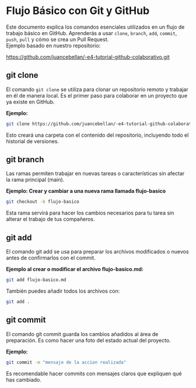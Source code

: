 # Flujo Básico con Git y GitHub

Este documento explica los comandos esenciales utilizados en un flujo de trabajo básico en GitHub. Aprenderás a usar `clone`, `branch`, `add`, `commit`, `push`, `pull` y cómo se crea un Pull Request.  
Ejemplo basado en nuestro repositorio:

https://github.com/juancebellan/-e4-tutorial-github-colaborativo.git


## git clone

El comando `git clone` se utiliza para clonar un repositorio remoto y trabajar en él de manera local. Es el primer paso para colaborar en un proyecto que ya existe en GitHub.

**Ejemplo:**

```bash
git clone https://github.com/juancebellan/-e4-tutorial-github-colaborativo.git
```

Esto creará una carpeta con el contenido del repositorio, incluyendo todo el historial de versiones.


## git branch

Las ramas permiten trabajar en nuevas tareas o características sin afectar la rama principal (main).

**Ejemplo: Crear y cambiar a una nueva rama llamada flujo-basico**

```bash
git checkout -b flujo-basico
```

Esta rama servirá para hacer los cambios necesarios para tu tarea sin alterar el trabajo de tus compañeros.


## git add

El comando git add se usa para preparar los archivos modificados o nuevos antes de confirmarlos con el commit.

**Ejemplo al crear o modificar el archivo flujo-basico.md:**

```bash
git add flujo-basico.md
```
También puedes añadir todos los archivos con:
```bash
git add .
```


## git commit

El comando git commit guarda los cambios añadidos al área de preparación. Es como hacer una foto del estado actual del proyecto.

**Ejemplo:**

```bash
git commit -m "mensaje de la accion realizada"
```
Es recomendable hacer commits con mensajes claros que expliquen qué has cambiado.